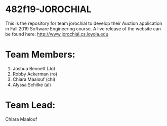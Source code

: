# 482f19-JOROCHIAL
This is the repository for team jorochial to develop their Auction application in Fall 2019 Software Engineering course.
A live release of the website can be found here: http://www.jorochial.cs.loyola.edu

# Team Members:
1. Joshua Bennett (Jo)
2. Robby Ackerman (ro)
3. Chiara Maalouf (chi)
4. Alyssa Schilke (al)

# Team Lead:
Chiara Maalouf
